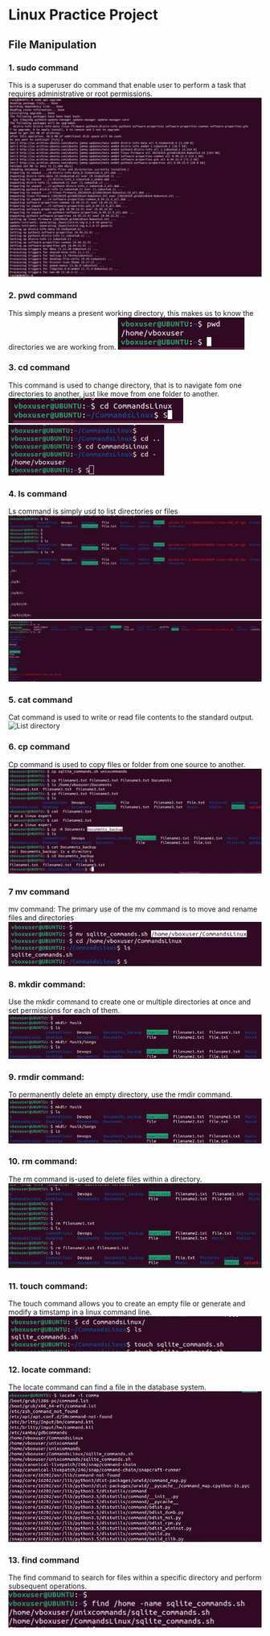 # Linux Practice Project
## File Manipulation 
### 1. sudo command
This is a superuser do command that enable user to perform a task that requires administrative or root permissions.
![Sudo Apt Upgrade](Linux_Images/Sudo.PNG)
### 2. pwd command
This simply means a present working directory, this makes us to know the directories we are working from.
![Print working directory](Linux_Images/PWD.PNG)
### 3. cd command
This command is used to change directory, that is to navigate fom one directories to another, just like move from one folder to another.
![change directory](Linux_Images/CD.PNG)
![change directory](Linux_Images/CDCD.PNG)
### 4. ls command
Ls command is simply usd to list directories or files
![List directory](Linux_Images/LS.PNG)
![List directory](Linux_Images/LS2.PNG)
### 5. cat command
Cat command is used to write or read file contents to the standard output.
![List directory](Linux_Images/CAT.)
### 6. cp command
Cp command is used to copy files or folder from one source to another.
![List directory](Linux_Images/cp.PNG)
### 7 mv command
mv command: 
The primary use of the mv command is to move and rename files and directories
![List directory](Linux_Images/mv.PNG)
### 8. mkdir command:
Use the mkdir command to create one or multiple directories at once and set permissions for each of them.
![List directory](Linux_Images/mkdir.PNG)
### 9. rmdir command:
To permanently delete an empty directory, use the rmdir command.
![List directory](Linux_Images/rmdir.png)
### 10. rm command:
The rm command is-used to delete files within a directory.
![List directory](Linux_Images/rm.png)
### 11. touch command:
The touch command allows you to create an empty file or generate and modify a timstamp in a linux command line.
![List directory](Linux_Images/touch.png)
### 12. locate command:
The locate command can find a file in the database system.
![List directory](Linux_Images/locate.png)
### 13. find command
The find command to search for files within a specific directory and perform subsequent operations.
![List directory](Linux_Images/find.png)

